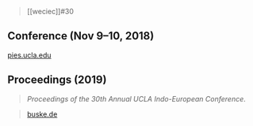 > [[weciec]]#30

## Conference (Nov 9–10, 2018)
[pies.ucla.edu](https://pies.ucla.edu/conference/weciec-archives/weciec-30/)

## Proceedings (2019)
> *Proceedings of the 30th Annual UCLA Indo-European Conference*.

> [buske.de](https://buske.de/proceedings-of-the-30th-annual-ucla-indo-european-conference.html)